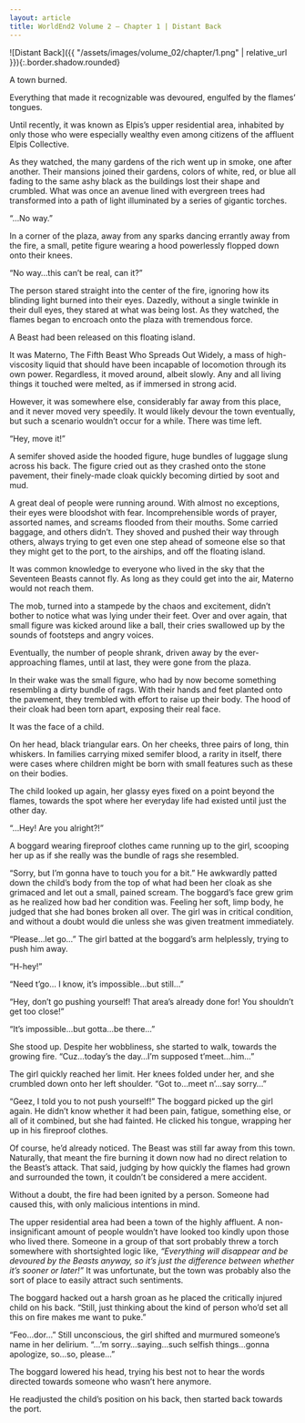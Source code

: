 ```yaml
---
layout: article
title: WorldEnd2 Volume 2 – Chapter 1 | Distant Back
---
```


![Distant Back]({{ "/assets/images/volume_02/chapter/1.png" | relative_url }}){:.border.shadow.rounded}

A town burned.

Everything that made it recognizable was devoured, engulfed by the flames’ tongues.

Until recently, it was known as Elpis’s upper residential area, inhabited by only those who were especially wealthy even among citizens of the affluent Elpis Collective.

As they watched, the many gardens of the rich went up in smoke, one after another. Their mansions joined their gardens, colors of white, red, or blue all fading to the same ashy black as the buildings lost their shape and crumbled. What was once an avenue lined with evergreen trees had transformed into a path of light illuminated by a series of gigantic torches.

“…No way.”

In a corner of the plaza, away from any sparks dancing errantly away from the fire, a small, petite figure wearing a hood powerlessly flopped down onto their knees.

“No way…this can’t be real, can it?”

The person stared straight into the center of the fire, ignoring how its blinding light burned into their eyes. Dazedly, without a single twinkle in their dull eyes, they stared at what was being lost. As they watched, the flames began to encroach onto the plaza with tremendous force.

A Beast had been released on this floating island.

It was Materno, The Fifth Beast Who Spreads Out Widely, a mass of high-viscosity liquid that should have been incapable of locomotion through its own power. Regardless, it moved around, albeit slowly. Any and all living things it touched were melted, as if immersed in strong acid.

However, it was somewhere else, considerably far away from this place, and it never moved very speedily. It would likely devour the town eventually, but such a scenario wouldn’t occur for a while. There was time left.

“Hey, move it!”

A semifer shoved aside the hooded figure, huge bundles of luggage slung across his back. The figure cried out as they crashed onto the stone pavement, their finely-made cloak quickly becoming dirtied by soot and mud.

A great deal of people were running around. With almost no exceptions, their eyes were bloodshot with fear. Incomprehensible words of prayer, assorted names, and screams flooded from their mouths. Some carried baggage, and others didn’t. They shoved and pushed their way through others, always trying to get even one step ahead of someone else so that they might get to the port, to the airships, and off the floating island.

It was common knowledge to everyone who lived in the sky that the Seventeen Beasts cannot fly. As long as they could get into the air, Materno would not reach them.

The mob, turned into a stampede by the chaos and excitement, didn’t bother to notice what was lying under their feet. Over and over again, that small figure was kicked around like a ball, their cries swallowed up by the sounds of footsteps and angry voices.

Eventually, the number of people shrank, driven away by the ever-approaching flames, until at last, they were gone from the plaza.

In their wake was the small figure, who had by now become something resembling a dirty bundle of rags. With their hands and feet planted onto the pavement, they trembled with effort to raise up their body. The hood of their cloak had been torn apart, exposing their real face.

It was the face of a child.

On her head, black triangular ears. On her cheeks, three pairs of long, thin whiskers. In families carrying mixed semifer blood, a rarity in itself, there were cases where children might be born with small features such as these on their bodies.

The child looked up again, her glassy eyes fixed on a point beyond the flames, towards the spot where her everyday life had existed until just the other day.

“…Hey! Are you alright?!”

A boggard wearing fireproof clothes came running up to the girl, scooping her up as if she really was the bundle of rags she resembled.

“Sorry, but I’m gonna have to touch you for a bit.” He awkwardly patted down the child’s body from the top of what had been her cloak as she grimaced and let out a small, pained scream. The boggard’s face grew grim as he realized how bad her condition was. Feeling her soft, limp body, he judged that she had bones broken all over. The girl was in critical condition, and without a doubt would die unless she was given treatment immediately.

“Please…let go…” The girl batted at the boggard’s arm helplessly, trying to push him away.

“H-hey!”

“Need t’go… I know, it’s impossible…but still…”

“Hey, don’t go pushing yourself! That area’s already done for! You shouldn’t get too close!”

“It’s impossible…but gotta…be there…”

She stood up. Despite her wobbliness, she started to walk, towards the growing fire. “Cuz…today’s the day…I’m supposed t’meet…him…”

The girl quickly reached her limit. Her knees folded under her, and she crumbled down onto her left shoulder. “Got to…meet n’…say sorry…”

“Geez, I told you to not push yourself!” The boggard picked up the girl again. He didn’t know whether it had been pain, fatigue, something else, or all of it combined, but she had fainted. He clicked his tongue, wrapping her up in his fireproof clothes.

Of course, he’d already noticed. The Beast was still far away from this town. Naturally, that meant the fire burning it down now had no direct relation to the Beast’s attack. That said, judging by how quickly the flames had grown and surrounded the town, it couldn’t be considered a mere accident.

Without a doubt, the fire had been ignited by a person. Someone had caused this, with only malicious intentions in mind.

The upper residential area had been a town of the highly affluent. A non-insignificant amount of people wouldn’t have looked too kindly upon those who lived there. Someone in a group of that sort probably threw a torch somewhere with shortsighted logic like, <em>“Everything will disappear and be devoured by the Beasts anyway, so it’s just the difference between whether it’s sooner or later!”</em> It was unfortunate, but the town was probably also the sort of place to easily attract such sentiments.

The boggard hacked out a harsh groan as he placed the critically injured child on his back. “Still, just thinking about the kind of person who’d set all this on fire makes me want to puke.”

“Feo…dor…” Still unconscious, the girl shifted and murmured someone’s name in her delirium. “…’m sorry…saying…such selfish things…gonna apologize, so…so, please…”

The boggard lowered his head, trying his best not to hear the words directed towards someone who wasn’t here anymore.

He readjusted the child’s position on his back, then started back towards the port.